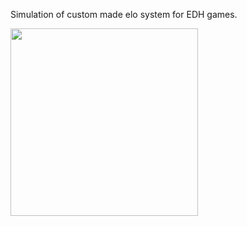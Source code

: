 Simulation of custom made elo system for EDH games.

<img src="https://www.mtgnexus.com/img/gallery/1689731076/3052-cyclonic-rift.jpg" width="300"/>
